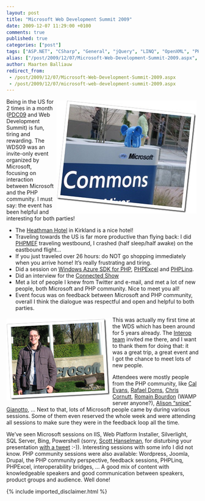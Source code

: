 ```yaml
---
layout: post
title: "Microsoft Web Development Summit 2009"
date: 2009-12-07 11:29:00 +0100
comments: true
published: true
categories: ["post"]
tags: ["ASP.NET", "CSharp", "General", "jQuery", "LINQ", "OpenXML", "PHP", "Podcasts", "Presentations", "Silverlight", "Software"]
alias: ["/post/2009/12/07/Microsoft-Web-Development-Summit-2009.aspx", "/post/2009/12/07/microsoft-web-development-summit-2009.aspx"]
author: Maarten Balliauw
redirect_from:
 - /post/2009/12/07/Microsoft-Web-Development-Summit-2009.aspx
 - /post/2009/12/07/microsoft-web-development-summit-2009.aspx
---
```

<p><img style="border-bottom: 0px; border-left: 0px; margin: 5px 5px 0px; display: inline; border-top: 0px; border-right: 0px" title="PHP at Microsoft" border="0" alt="PHP at Microsoft" align="right" src="/images/IMG_4541.jpg" width="368" height="297" /> Being in the US for 2 times in a month (<a href="http://www.microsoftpdc.com" target="_blank">PDC09</a> and Web Development Summit) is fun, tiring and rewarding. The WDS09 was an invite-only event organized by Microsoft, focusing on interaction between Microsoft and the PHP community. I must say: the event has been helpful and interesting for both parties!</p>  <ul>   <li>The <a href="http://www.heathmankirkland.com/" target="_blank">Heathman Hotel</a> in Kirkland is a nice hotel!</li>    <li>Traveling towards the US is far more productive than flying back: I did <a href="/post/2009/12/02/PHP-Managed-Extensibility-Framework-e28093-PHPMEF.aspx" target="_blank">PHPMEF</a> traveling westbound, I crashed (half sleep/half awake) on the eastbound flight…</li>    <li>If you just traveled over 26 hours: do NOT go shopping immediately when you arrive home! It’s really frustrating and tiring.</li>    <li>Did a session on <a href="http://phpazure.codeplex.com/" target="_blank">Windows Azure SDK for PHP</a>, <a href="http://www.phpexcel.net" target="_blank">PHPExcel</a> and <a href="http://www.phplinq.net" target="_blank">PHPLinq</a>.</li>    <li>Did an interview for the <a href="http://www.connectedshow.com" target="_blank">Connected Show</a></li>    <li>Met a lot of people I knew from Twitter and e-mail, and met a lot of new people, both Microsoft and PHP community. Nice to meet you all!</li>    <li>Event focus was on feedback between Microsoft and PHP community, overall I think the dialogue was respectful and open and helpful to both parties.</li> </ul>  <p><img style="border-bottom: 0px; border-left: 0px; margin: 5px 5px 5px 0px; display: inline; border-top: 0px; border-right: 0px" title="Standing at the Microsoft logo" border="0" alt="Standing at the Microsoft logo" align="left" src="/images/image_25.png" width="273" height="215" /></p>  <p>This was actually my first time at the WDS which has been around for 5 years already. The <a href="http://blogs.msdn.com/interoperability/" target="_blank">Interop team</a> invited me there, and I want to thank them for doing that: it was a great trip, a great event and I got the chance to meet lots of new people.</p>  <p>Attendees were mostly people from the PHP community, like <a href="http://blog.calevans.com/2009/12/05/mswds09/" target="_blank">Cal Evans</a>, <a href="http://www.rafaeldohms.com.br/pt/" target="_blank">Rafael Doms</a>, <a href="http://blog.phpdeveloper.org/?p=246" target="_blank">Chris Cornutt</a>, <a href="http://blog.wampserver.com/index.php/2009/12/05/microsoft-web-development-summit-2009/" target="_blank">Romain Bourdon</a> (WAMP server anyone?), <a href="http://www.snipe.net/2009/12/mswds09/" target="_blank">Alison “snipe” Gianotto</a>, … Next to that, lots of Microsoft people came by during various sessions. Some of them even reserved the whole week and were attending all sessions to make sure they were in the feedback loop all the time.</p>  <p>We’ve seen Microsoft sessions on IIS, Web Platform Installer, Silverlight, SQL Server, Bing, Powershell (sorry, <a href="http://www.hanselman.com/blog/" target="_blank">Scott Hanselman</a>, for disturbing your presentation <a href="http://twitter.com/maartenballiauw/status/6253068177" target="_blank">with a tweet</a> :-)). Interesting sessions with some info I did not know. PHP community sessions were also available: Wordpress, Joomla, Drupal, the PHP community perspective, feedback sessions, PHPLinq, PHPExcel, interoperability bridges, … A good mix of content with knowledgeable speakers and good communication between speakers, product groups and audience. Well done!</p>

{% include imported_disclaimer.html %}

